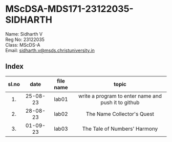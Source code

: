# MScDSA-MDS171-23122035-SIDHARTH

Name: Sidharth V  
Reg No: 23122035   
Class: MScDS-A  
Email: sidharth.v@msds.christuniversity.in

## Index
|sl.no|date|file name|topic|
|:----:|:----:|:---:|:----:|
|1.|25-08-23|lab01|write a program to enter name and push it to github|
|2.|28-08-23|lab02|The Name Collector's Quest|
|3.|01-09-23|lab03|The Tale of Numbers' Harmony|